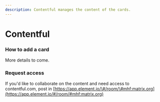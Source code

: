 ```yaml
---
description: Contentful manages the content of the cards.
---
```


# Contentful

### How to add a card

More details to come.

### Request access

If you'd like to collaborate on the content and need access to contentful.com, post in [https://app.element.io/\#/room/\#mhf:matrix.org](https://app.element.io/#/room/#mhf:matrix.org)

